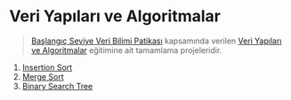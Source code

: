 # Veri Yapıları ve Algoritmalar
> [Başlangıç Seviye Veri Bilimi Patikası](https://academy.patika.dev/tr/paths/baslangic-seviye-veri-bilimi-patikasi) kapsamında verilen [Veri Yapıları ve Algoritmalar](https://academy.patika.dev/tr/courses/veri-yapilari-ve-algoritmalar) eğitimine ait tamamlama projeleridir.

1. [Insertion Sort](https://github.com/tariksafakutuk/Veri-Bilimi-Patikasi/blob/main/Başlangıç%20Seviye%20Veri%20Bilimi%20Patikası/Veri%20Yapıları%20ve%20Algoritmalar/01-Insertion%20Sort.md)
2. [Merge Sort](https://github.com/tariksafakutuk/Veri-Bilimi-Patikasi/blob/main/Başlangıç%20Seviye%20Veri%20Bilimi%20Patikası/Veri%20Yapıları%20ve%20Algoritmalar/02-Merge%20Sort.md)
3. [Binary Search Tree](https://github.com/tariksafakutuk/Veri-Bilimi-Patikasi/blob/main/Başlangıç%20Seviye%20Veri%20Bilimi%20Patikası/Veri%20Yapıları%20ve%20Algoritmalar/03-Binary%20Search%20Tree.md)
